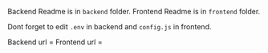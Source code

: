 Backend Readme is in `backend` folder.
Frontend Readme is in `frontend` folder.


Dont forget to edit `.env` in backend and `config.js` in frontend.

Backend url = 
Frontend url = 